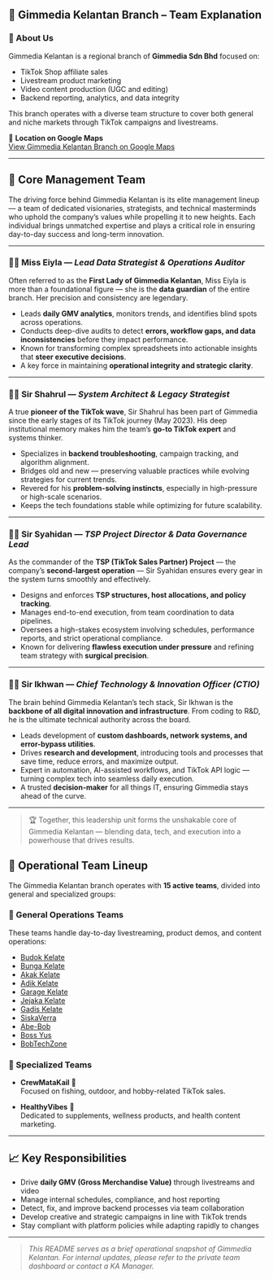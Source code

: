 ## 📍 Gimmedia Kelantan Branch – Team Explanation

### 🏢 About Us

Gimmedia Kelantan is a regional branch of **Gimmedia Sdn Bhd** focused on:

- TikTok Shop affiliate sales  
- Livestream product marketing  
- Video content production (UGC and editing)  
- Backend reporting, analytics, and data integrity  

This branch operates with a diverse team structure to cover both general and niche markets through TikTok campaigns and livestreams.

📍 **Location on Google Maps**  
[View Gimmedia Kelantan Branch on Google Maps](https://maps.app.goo.gl/pYDnFrGZWEv5DFRL6)


---

## 🧠 Core Management Team

The driving force behind Gimmedia Kelantan is its elite management lineup — a team of dedicated visionaries, strategists, and technical masterminds who uphold the company’s values while propelling it to new heights. Each individual brings unmatched expertise and plays a critical role in ensuring day-to-day success and long-term innovation.

---

### 👩‍💼 Miss Eiyla — *Lead Data Strategist & Operations Auditor*

Often referred to as the **First Lady of Gimmedia Kelantan**, Miss Eiyla is more than a foundational figure — she is the **data guardian** of the entire branch. Her precision and consistency are legendary.

- Leads **daily GMV analytics**, monitors trends, and identifies blind spots across operations.
- Conducts deep-dive audits to detect **errors, workflow gaps, and data inconsistencies** before they impact performance.
- Known for transforming complex spreadsheets into actionable insights that **steer executive decisions**.
- A key force in maintaining **operational integrity and strategic clarity**.

---

### 🧑‍💼 Sir Shahrul — *System Architect & Legacy Strategist*

A true **pioneer of the TikTok wave**, Sir Shahrul has been part of Gimmedia since the early stages of its TikTok journey (May 2023). His deep institutional memory makes him the team’s **go-to TikTok expert** and systems thinker.

- Specializes in **backend troubleshooting**, campaign tracking, and algorithm alignment.
- Bridges old and new — preserving valuable practices while evolving strategies for current trends.
- Revered for his **problem-solving instincts**, especially in high-pressure or high-scale scenarios.
- Keeps the tech foundations stable while optimizing for future scalability.

---

### 🧑‍💼 Sir Syahidan — *TSP Project Director & Data Governance Lead*

As the commander of the **TSP (TikTok Sales Partner) Project** — the company’s **second-largest operation** — Sir Syahidan ensures every gear in the system turns smoothly and effectively.

- Designs and enforces **TSP structures, host allocations, and policy tracking**.
- Manages end-to-end execution, from team coordination to data pipelines.
- Oversees a high-stakes ecosystem involving schedules, performance reports, and strict operational compliance.
- Known for delivering **flawless execution under pressure** and refining team strategy with **surgical precision**.

---

### 🧑‍💼 Sir Ikhwan — *Chief Technology & Innovation Officer (CTIO)*

The brain behind Gimmedia Kelantan’s tech stack, Sir Ikhwan is the **backbone of all digital innovation and infrastructure**. From coding to R&D, he is the ultimate technical authority across the board.

- Leads development of **custom dashboards, network systems, and error-bypass utilities**.
- Drives **research and development**, introducing tools and processes that save time, reduce errors, and maximize output.
- Expert in automation, AI-assisted workflows, and TikTok API logic — turning complex tech into seamless daily execution.
- A trusted **decision-maker** for all things IT, ensuring Gimmedia stays ahead of the curve.

---

> 🏆 Together, this leadership unit forms the unshakable core of Gimmedia Kelantan — blending data, tech, and execution into a powerhouse that drives results.


## 👥 Operational Team Lineup

The Gimmedia Kelantan branch operates with **15 active teams**, divided into general and specialized groups:

### 🔹 General Operations Teams
These teams handle day-to-day livestreaming, product demos, and content operations:

- [Budok Kelate](https://cryptologism.github.io/gimmediakelantan/Budok-Kelate/index.html)
- [Bunga Kelate](https://cryptologism.github.io/gimmediakelantan/Bunga-Kelate/index.html)
- [Akak Kelate](https://cryptologism.github.io/gimmediakelantan/Akak-Kelate/index.html)
- [Adik Kelate](https://cryptologism.github.io/gimmediakelantan/Adik-Kelate/index.html)
- [Garage Kelate](https://cryptologism.github.io/gimmediakelantan/Garage-Kelate/index.html)
- [Jejaka Kelate](https://cryptologism.github.io/gimmediakelantan/Jejaka-Kelate/index.html)
- [Gadis Kelate](https://cryptologism.github.io/gimmediakelantan/Gadis-Kelate/index.html)
- [SiskaVerra](https://cryptologism.github.io/gimmediakelantan/SiskaVerra/index.html)
- [Abe-Bob](https://cryptologism.github.io/gimmediakelantan/Abe-Bob/index.html)
- [Boss Yus](https://cryptologism.github.io/gimmediakelantan/Boss-Yus/index.html)
- [BobTechZone](https://cryptologism.github.io/gimmediakelantan/BobTechZone/index.html)
 

### 🔸 Specialized Teams

- **CrewMataKail** 🎣  
  Focused on fishing, outdoor, and hobby-related TikTok sales.

- **HealthyVibes** 💊  
  Dedicated to supplements, wellness products, and health content marketing.

---

## 📈 Key Responsibilities

- Drive **daily GMV (Gross Merchandise Value)** through livestreams and video
- Manage internal schedules, compliance, and host reporting
- Detect, fix, and improve backend processes via team collaboration
- Develop creative and strategic campaigns in line with TikTok trends
- Stay compliant with platform policies while adapting rapidly to changes

---

> _This README serves as a brief operational snapshot of Gimmedia Kelantan. For internal updates, please refer to the private team dashboard or contact a KA Manager._

